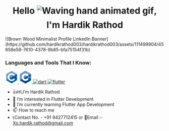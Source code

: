 <h1 align="center">Hello <img src="https://raw.githubusercontent.com/nixin72/nixin72/master/wave.gif" alt="Waving hand animated gif" height="45" style="max-width: 100%; display: inline-block;" data-target="animated-image.originalImage">, I'm Hardik Rathod</h1>
![Brown Wood Minimalist Profile LinkedIn Banner](https://github.com/hardikrathod003/hardikrathod003/assets/111499904/45658e58-7610-4378-9b85-bfa75154f31b)



<h3 align="left">Languages and Tools That I Know:</h3>
<p align="left"> <a href="https://www.cprogramming.com/" target="_blank" rel="noreferrer"> <img src="https://raw.githubusercontent.com/devicons/devicon/master/icons/c/c-original.svg" alt="c" width="40" height="40"/> </a> <a href="https://www.w3schools.com/cpp/" target="_blank" rel="noreferrer"> <img src="https://raw.githubusercontent.com/devicons/devicon/master/icons/cplusplus/cplusplus-original.svg" alt="cplusplus" width="40" height="40"/> </a> <a href="https://dart.dev" target="_blank" rel="noreferrer"> <img src="https://www.vectorlogo.zone/logos/dartlang/dartlang-icon.svg" alt="dart" width="40" height="40"/> </a> <a href="https://flutter.dev" target="_blank" rel="noreferrer"> <img src="https://www.vectorlogo.zone/logos/flutterio/flutterio-icon.svg" alt="flutter" width="40" height="40"/> </a> </p>





- 👍Hi,I’m Hardik Rathod
- 👀 I’m interested in Flutter Development
- 🌱 I’m currently learning Flutter App Development
- 📫 How to reach me 
- 📞Contact No. - +91 9427712415    or  📧Email :- Xo.hardik.rathod@gmail.com

<!---
hardikrathod003/hardikrathod003 is a ✨ special ✨ repository because its `README.md` (this file) appears on your GitHub profile.
You can click the Preview link to take a look at your changes.
--->

